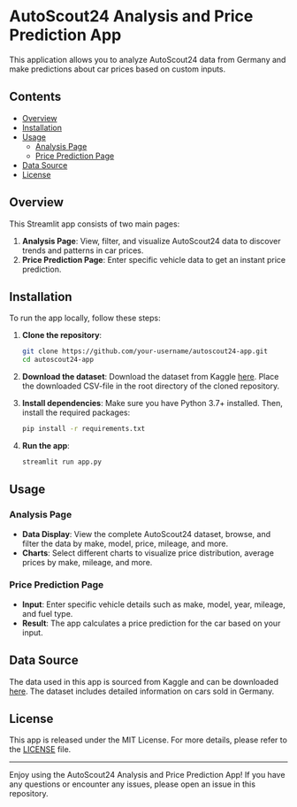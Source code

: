 # AutoScout24 Analysis and Price Prediction App

This application allows you to analyze AutoScout24 data from Germany and make predictions about car prices based on custom inputs.

## Contents

- [Overview](#overview)
- [Installation](#installation)
- [Usage](#usage)
  - [Analysis Page](#analysis-page)
  - [Price Prediction Page](#price-prediction-page)
- [Data Source](#data-source)
- [License](#license)

## Overview

This Streamlit app consists of two main pages:

1. **Analysis Page**: View, filter, and visualize AutoScout24 data to discover trends and patterns in car prices.
2. **Price Prediction Page**: Enter specific vehicle data to get an instant price prediction.



## Installation

To run the app locally, follow these steps:

1. **Clone the repository**:
    ```bash
    git clone https://github.com/your-username/autoscout24-app.git
    cd autoscout24-app

2. **Download the dataset**:
    Download the dataset from Kaggle [here](https://www.kaggle.com/datasets/ander289386/cars-germany). Place the downloaded CSV-file in the root directory of the cloned repository.

2. **Install dependencies**:
    Make sure you have Python 3.7+ installed. Then, install the required packages:
    ```bash
    pip install -r requirements.txt
    ```

3. **Run the app**:
    ```bash
    streamlit run app.py
    ```

## Usage

### Analysis Page

- **Data Display**: View the complete AutoScout24 dataset, browse, and filter the data by make, model, price, mileage, and more.
- **Charts**: Select different charts to visualize price distribution, average prices by make, mileage, and more.

### Price Prediction Page

- **Input**: Enter specific vehicle details such as make, model, year, mileage, and fuel type.
- **Result**: The app calculates a price prediction for the car based on your input.

## Data Source

The data used in this app is sourced from Kaggle and can be downloaded [here](https://www.kaggle.com/datasets/ander289386/cars-germany). The dataset includes detailed information on cars sold in Germany.

## License

This app is released under the MIT License. For more details, please refer to the [LICENSE](LICENSE) file.

---

Enjoy using the AutoScout24 Analysis and Price Prediction App! If you have any questions or encounter any issues, please open an issue in this repository.
